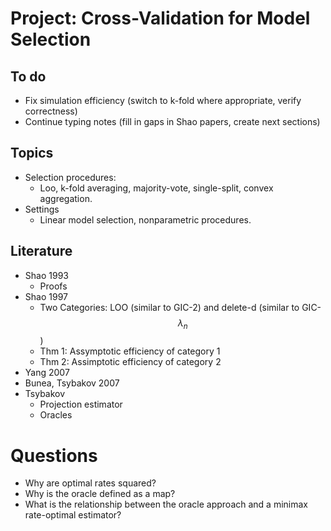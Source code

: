 # Project: Cross-Validation for Model Selection

## To do
- Fix simulation efficiency (switch to k-fold where appropriate, verify correctness)
- Continue typing notes (fill in gaps in Shao papers, create next sections)

## Topics
- Selection procedures:
    - Loo, k-fold averaging, majority-vote, single-split, convex aggregation.
- Settings
    - Linear model selection, nonparametric procedures.

## Literature
- Shao 1993
    - Proofs
- Shao 1997
    - Two Categories: LOO (similar to GIC-2) and delete-d (similar to GIC-$$\lambda_{n}$$)
    - Thm 1: Assymptotic efficiency of category 1
    - Thm 2: Assimptotic efficiency of category 2
- Yang 2007
- Bunea, Tsybakov 2007
- Tsybakov
    - Projection estimator
    - Oracles

# Questions
- Why are optimal rates squared?
- Why is the oracle defined as a map?
- What is the relationship between the oracle approach and a minimax rate-optimal estimator?




